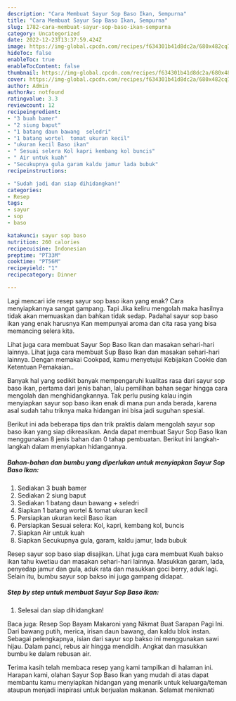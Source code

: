 ```yaml
---
description: "Cara Membuat Sayur Sop Baso Ikan, Sempurna"
title: "Cara Membuat Sayur Sop Baso Ikan, Sempurna"
slug: 1782-cara-membuat-sayur-sop-baso-ikan-sempurna
category: Uncategorized
date: 2022-12-23T13:37:59.424Z
image: https://img-global.cpcdn.com/recipes/f634301b41d8dc2a/680x482cq70/sayur-sop-baso-ikan-foto-resep-utama.jpg
hideToc: false
enableToc: true
enableTocContent: false
thumbnail: https://img-global.cpcdn.com/recipes/f634301b41d8dc2a/680x482cq70/sayur-sop-baso-ikan-foto-resep-utama.jpg
cover: https://img-global.cpcdn.com/recipes/f634301b41d8dc2a/680x482cq70/sayur-sop-baso-ikan-foto-resep-utama.jpg
author: Admin
authorAv: notfound
ratingvalue: 3.3
reviewcount: 12
recipeingredient:
- "3 buah bamer"
- "2 siung baput"
- "1 batang daun bawang  seledri"
- "1 batang wortel  tomat ukuran kecil"
- "ukuran kecil Baso ikan"
- " Sesuai selera Kol kapri kembang kol buncis"
- " Air untuk kuah"
- "Secukupnya gula garam kaldu jamur lada bubuk"
recipeinstructions:

- "Sudah jadi dan siap dihidangkan!"
categories:
- Resep
tags:
- sayur
- sop
- baso

katakunci: sayur sop baso 
nutrition: 260 calories
recipecuisine: Indonesian
preptime: "PT33M"
cooktime: "PT56M"
recipeyield: "1"
recipecategory: Dinner

---
```



Lagi mencari ide resep sayur sop baso ikan yang enak? Cara menyiapkannya sangat gampang. Tapi Jika keliru mengolah maka hasilnya tidak akan memuaskan dan bahkan tidak sedap. Padahal sayur sop baso ikan yang enak harusnya Kan mempunyai aroma dan cita rasa yang bisa memancing selera kita.


Lihat juga cara membuat Sayur Sop Baso Ikan dan masakan sehari-hari lainnya. Lihat juga cara membuat Sup Baso Ikan dan masakan sehari-hari lainnya. Dengan memakai Cookpad, kamu menyetujui Kebijakan Cookie dan Ketentuan Pemakaian..

Banyak hal yang sedikit banyak mempengaruhi kualitas rasa dari sayur sop baso ikan, pertama dari jenis bahan, lalu pemilihan bahan segar hingga cara mengolah dan menghidangkannya. Tak perlu pusing kalau ingin menyiapkan sayur sop baso ikan enak di mana pun anda berada, karena asal sudah tahu triknya maka hidangan ini bisa jadi suguhan spesial.


Berikut ini ada beberapa tips dan trik praktis dalam mengolah sayur sop baso ikan yang siap dikreasikan. Anda dapat membuat Sayur Sop Baso Ikan menggunakan 8 jenis bahan dan 0 tahap pembuatan. Berikut ini langkah-langkah dalam menyiapkan hidangannya.

<!--inarticleads1-->

##### Bahan-bahan dan bumbu yang diperlukan untuk menyiapkan Sayur Sop Baso Ikan:

1. Sediakan 3 buah bamer
1. Sediakan 2 siung baput
1. Sediakan 1 batang daun bawang + seledri
1. Siapkan 1 batang wortel &amp; tomat ukuran kecil
1. Persiapkan ukuran kecil Baso ikan
1. Persiapkan  Sesuai selera: Kol, kapri, kembang kol, buncis
1. Siapkan  Air untuk kuah
1. Siapkan Secukupnya gula, garam, kaldu jamur, lada bubuk


Resep sayur sop baso siap disajikan. Lihat juga cara membuat Kuah bakso ikan tahu kwetiau dan masakan sehari-hari lainnya. Masukkan garam, lada, penyedap jamur dan gula, aduk rata dan masukkan goci berry, aduk lagi. Selain itu, bumbu sayur sop bakso ini juga gampang didapat. 

<!--inarticleads2-->

##### Step by step untuk membuat Sayur Sop Baso Ikan:


1. Selesai dan siap dihidangkan!

Baca juga: Resep Sop Bayam Makaroni yang Nikmat Buat Sarapan Pagi Ini. Dari bawang putih, merica, irisan daun bawang, dan kaldu blok instan. Sebagai pelengkapnya, isian dari sayur sop bakso ini menggunakan sawi hijau. Dalam panci, rebus air hingga mendidih. Angkat dan masukkan bumbu ke dalam rebusan air. 

Terima kasih telah membaca resep yang kami tampilkan di halaman ini. Harapan kami, olahan Sayur Sop Baso Ikan yang mudah di atas dapat membantu kamu menyiapkan hidangan yang menarik untuk keluarga/teman ataupun menjadi inspirasi untuk berjualan makanan. Selamat menikmati
